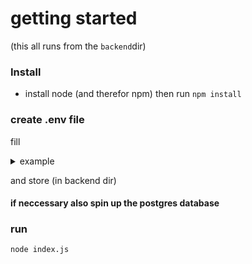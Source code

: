 # getting started
(this all runs from the `backend`dir)

### Install
- install node (and therefor npm) then run `npm install`

###  create .env file

fill 
<details><summary>example</summary>

    ```
    POSTGRES_HOST=127.0.0.1
    POSTGRES_PORT=5432
    POSTGRES_USER=me
    POSTGRES_PASSWORD=password
    POSTGRES_DATABASE=api

    API_KEY=AE*%kXy2@WqCxNpm+^zz4V*eM93_B3P7

    PORT=3000
    ```
</details>

and store (in backend dir)

#### if neccessary also spin up the postgres database

### run
`node index.js`
